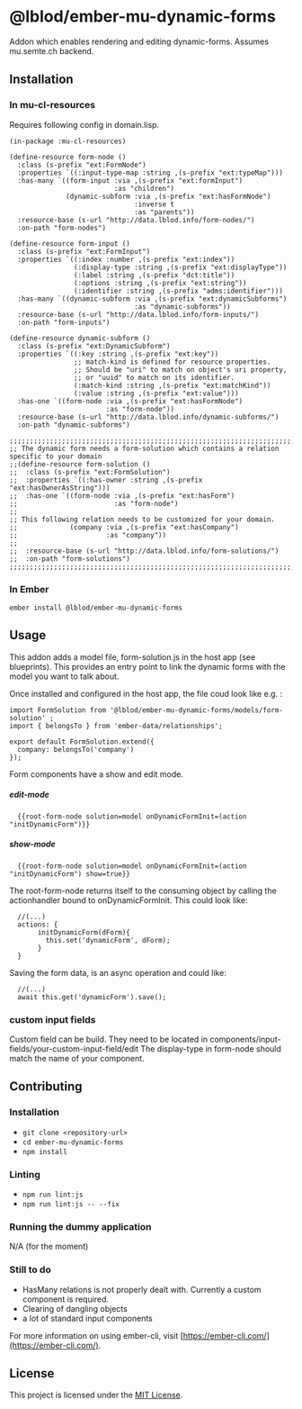 @lblod/ember-mu-dynamic-forms
==============================================================================

Addon which enables rendering and editing dynamic-forms.
Assumes mu.semte.ch backend.


Installation
------------------------------------------------------------------------------

### In mu-cl-resources

Requires following config in domain.lisp.

```
(in-package :mu-cl-resources)

(define-resource form-node ()
  :class (s-prefix "ext:FormNode")
  :properties `((:input-type-map :string ,(s-prefix "ext:typeMap")))
  :has-many `((form-input :via ,(s-prefix "ext:formInput")
                          :as "children")
              (dynamic-subform :via ,(s-prefix "ext:hasFormNode")
                               :inverse t
                               :as "parents"))
  :resource-base (s-url "http://data.lblod.info/form-nodes/")
  :on-path "form-nodes")

(define-resource form-input ()
  :class (s-prefix "ext:FormInput")
  :properties `((:index :number ,(s-prefix "ext:index"))
                (:display-type :string ,(s-prefix "ext:displayType"))
                (:label :string ,(s-prefix "dct:title"))
                (:options :string ,(s-prefix "ext:string"))
                (:identifier :string ,(s-prefix "adms:identifier")))
  :has-many `((dynamic-subform :via ,(s-prefix "ext:dynamicSubforms")
                               :as "dynamic-subforms"))
  :resource-base (s-url "http://data.lblod.info/form-inputs/")
  :on-path "form-inputs")

(define-resource dynamic-subform ()
  :class (s-prefix "ext:DynamicSubform")
  :properties `((:key :string ,(s-prefix "ext:key"))
                ;; match-kind is defined for resource properties.
                ;; Should be "uri" to match on object's uri property,
                ;; or "uuid" to match on its identifier.
                (:match-kind :string ,(s-prefix "ext:matchKind"))
                (:value :string ,(s-prefix "ext:value")))
  :has-one `((form-node :via ,(s-prefix "ext:hasFormNode")
                        :as "form-node"))
  :resource-base (s-url "http://data.lblod.info/dynamic-subforms/")
  :on-path "dynamic-subforms")

;;;;;;;;;;;;;;;;;;;;;;;;;;;;;;;;;;;;;;;;;;;;;;;;;;;;;;;;;;;;;;;;;;;;;;;;;;;;;;;;;;;;;;;;;;;
;; The dynamic form needs a form-solution which contains a relation specific to your domain
;;(define-resource form-solution ()
;;  :class (s-prefix "ext:FormSolution")
;;  :properties `((:has-owner :string ,(s-prefix "ext:hasOwnerAsString")))
;;  :has-one `((form-node :via ,(s-prefix "ext:hasForm")
;;                        :as "form-node")
;;
;; This following relation needs to be customized for your domain.
;;             (company :via ,(s-prefix "ext:hasCompany")
;;                      :as "company"))
;;
;;  :resource-base (s-url "http://data.lblod.info/form-solutions/")
;;  :on-path "form-solutions")
;;;;;;;;;;;;;;;;;;;;;;;;;;;;;;;;;;;;;;;;;;;;;;;;;;;;;;;;;;;;;;;;;;;;;;;;;;;;;;;;;;;;;;;;;;;;
```

### In Ember

```
ember install @lblod/ember-mu-dynamic-forms
```


Usage
------------------------------------------------------------------------------

This addon adds a model file, form-solution.js in the host app (see blueprints).
This provides an entry point to link the dynamic forms with the model you want to talk about.

Once installed and configured in the host app, the file coud look like e.g. :

```
import FormSolution from '@lblod/ember-mu-dynamic-forms/models/form-solution' ;
import { belongsTo } from 'ember-data/relationships';

export default FormSolution.extend({
  company: belongsTo('company')
});

```
Form components have a show and edit mode.

##### edit-mode

```
  {{root-form-node solution=model onDynamicFormInit=(action "initDynamicForm")}}
```

##### show-mode

```
  {{root-form-node solution=model onDynamicFormInit=(action "initDynamicForm") show=true}}
```

The root-form-node returns itself to the consuming object by calling the actionhandler bound to onDynamicFormInit.
This could look like:

```
  //(...)
  actions: {
       initDynamicForm(dForm){
         this.set('dynamicForm', dForm);
       }
  }

```

Saving the form data, is an async operation and could like:
```
  //(...)
  await this.get('dynamicForm').save();

```
### custom input fields
Custom field can be build.
They need to be located in components/input-fields/your-custom-input-field/edit
The display-type in form-node should match the name of your component.


Contributing
------------------------------------------------------------------------------

### Installation

* `git clone <repository-url>`
* `cd ember-mu-dynamic-forms`
* `npm install`

### Linting

* `npm run lint:js`
* `npm run lint:js -- --fix`

### Running the dummy application
N/A (for the moment)

### Still to do

* HasMany relations is not properly dealt with. Currently a custom component is required.
* Clearing of dangling objects
* a lot of standard input components


For more information on using ember-cli, visit [https://ember-cli.com/](https://ember-cli.com/).

License
------------------------------------------------------------------------------

This project is licensed under the [MIT License](LICENSE.md).

